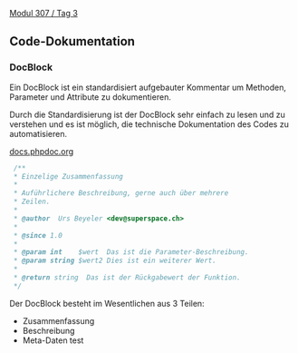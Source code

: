  [Modul 307 / Tag 3](/ilv.307/03-modul-307)

## Code-Dokumentation

### DocBlock

Ein DocBlock ist ein standardisiert aufgebauter Kommentar um  Methoden, Parameter und Attribute  zu dokumentieren.

Durch die Standardisierung ist der DocBlock sehr einfach zu lesen und zu verstehen und es ist möglich, die technische Dokumentation des Codes zu automatisieren.

[docs.phpdoc.org](https://docs.phpdoc.org/references/phpdoc/basic-syntax.html#what-is-a-docblock)

```php
 /**
 * Einzelige Zusammenfassung
 *
 * Auführlichere Beschreibung, gerne auch über mehrere 
 * Zeilen.
 *
 * @author  Urs Beyeler <dev@superspace.ch>
 *
 * @since 1.0
 *
 * @param int    $wert  Das ist die Parameter-Beschreibung.
 * @param string $wert2 Dies ist ein weiterer Wert.
 * 
 * @return string  Das ist der Rückgabewert der Funktion.
 */
```

Der DocBlock besteht im Wesentlichen aus 3 Teilen:

-  Zusammenfassung
- Beschreibung
- Meta-Daten test
<!--stackedit_data:
eyJoaXN0b3J5IjpbLTE3Mjk2ODg5MTJdfQ==
-->